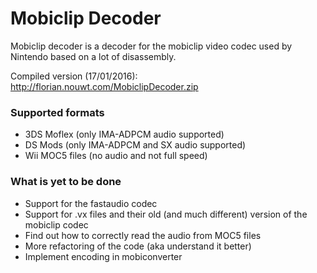 # Mobiclip Decoder
Mobiclip decoder is a decoder for the mobiclip video codec used by Nintendo based on a lot of disassembly.

Compiled version (17/01/2016): http://florian.nouwt.com/MobiclipDecoder.zip

### Supported formats
- 3DS Moflex (only IMA-ADPCM audio supported)
- DS Mods (only IMA-ADPCM and SX audio supported)
- Wii MOC5 files (no audio and not full speed)

### What is yet to be done
- Support for the fastaudio codec
- Support for .vx files and their old (and much different) version of the mobiclip codec
- Find out how to correctly read the audio from MOC5 files
- More refactoring of the code (aka understand it better)
- Implement encoding in mobiconverter
